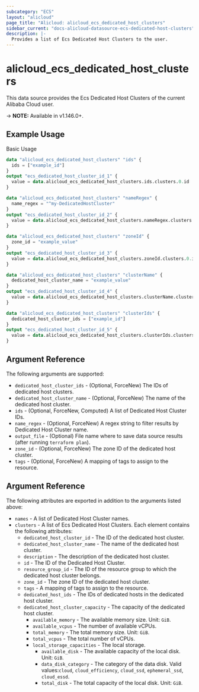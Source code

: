 ```yaml
---
subcategory: "ECS"
layout: "alicloud"
page_title: "Alicloud: alicloud_ecs_dedicated_host_clusters"
sidebar_current: "docs-alicloud-datasource-ecs-dedicated-host-clusters"
description: |-
  Provides a list of Ecs Dedicated Host Clusters to the user.
---
```


# alicloud\_ecs\_dedicated\_host\_clusters

This data source provides the Ecs Dedicated Host Clusters of the current Alibaba Cloud user.

-> **NOTE:** Available in v1.146.0+.

## Example Usage

Basic Usage

```terraform
data "alicloud_ecs_dedicated_host_clusters" "ids" {
  ids = ["example_id"]
}
output "ecs_dedicated_host_cluster_id_1" {
  value = data.alicloud_ecs_dedicated_host_clusters.ids.clusters.0.id
}

data "alicloud_ecs_dedicated_host_clusters" "nameRegex" {
  name_regex = "^my-DedicatedHostCluster"
}
output "ecs_dedicated_host_cluster_id_2" {
  value = data.alicloud_ecs_dedicated_host_clusters.nameRegex.clusters.0.id
}

data "alicloud_ecs_dedicated_host_clusters" "zoneId" {
  zone_id = "example_value"
}
output "ecs_dedicated_host_cluster_id_3" {
  value = data.alicloud_ecs_dedicated_host_clusters.zoneId.clusters.0.id
}

data "alicloud_ecs_dedicated_host_clusters" "clusterName" {
  dedicated_host_cluster_name = "example_value"
}
output "ecs_dedicated_host_cluster_id_4" {
  value = data.alicloud_ecs_dedicated_host_clusters.clusterName.clusters.0.id
}

data "alicloud_ecs_dedicated_host_clusters" "clusterIds" {
  dedicated_host_cluster_ids = ["example_id"]
}
output "ecs_dedicated_host_cluster_id_5" {
  value = data.alicloud_ecs_dedicated_host_clusters.clusterIds.clusters.0.id
}

```

## Argument Reference

The following arguments are supported:

* `dedicated_host_cluster_ids` - (Optional, ForceNew) The IDs of dedicated host clusters.
* `dedicated_host_cluster_name` - (Optional, ForceNew) The name of the dedicated host cluster.
* `ids` - (Optional, ForceNew, Computed)  A list of Dedicated Host Cluster IDs.
* `name_regex` - (Optional, ForceNew) A regex string to filter results by Dedicated Host Cluster name.
* `output_file` - (Optional) File name where to save data source results (after running `terraform plan`).
* `zone_id` - (Optional, ForceNew) The zone ID of the dedicated host cluster.
* `tags` - (Optional, ForceNew) A mapping of tags to assign to the resource.

## Argument Reference

The following attributes are exported in addition to the arguments listed above:

* `names` - A list of Dedicated Host Cluster names.
* `clusters` - A list of Ecs Dedicated Host Clusters. Each element contains the following attributes:
  * `dedicated_host_cluster_id` - The ID of the dedicated host cluster.
  * `dedicated_host_cluster_name` - The name of the dedicated host cluster.
  * `description` - The description of the dedicated host cluster.
  * `id` - The ID of the Dedicated Host Cluster.
  * `resource_group_id` - The ID of the resource group to which the dedicated host cluster belongs.
  * `zone_id` - The zone ID of the dedicated host cluster.
  * `tags` - A mapping of tags to assign to the resource.
  * `dedicated_host_ids` - The IDs of dedicated hosts in the dedicated host cluster.
  * `dedicated_host_cluster_capacity` - The capacity of the dedicated host cluster.
    * `available_memory` - The available memory size. Unit: `GiB`.
    * `available_vcpus` - The number of available vCPUs.
    * `total_memory` - The total memory size. Unit: `GiB`.
    * `total_vcpus` - The total number of vCPUs.
    * `local_storage_capacities` - The local storage.
      * `available_disk` - The available capacity of the local disk. Unit: `GiB`.
      * `data_disk_category` - The category of the data disk. Valid values:`cloud`, `cloud_efficiency`, `cloud_ssd`, `ephemeral_ssd`, `cloud_essd`.
      * `total_disk` - The total capacity of the local disk. Unit: `GiB`.